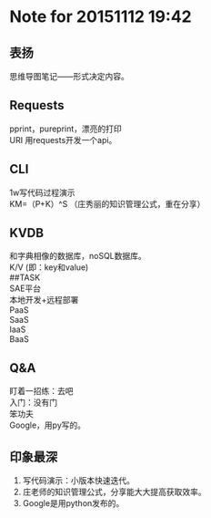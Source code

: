 # Note for 20151112 19:42  
## 表扬  
思维导图笔记——形式决定内容。  
## Requests  
pprint，pureprint，漂亮的打印  
URI 
用requests开发一个api。  
## CLI  
1w写代码过程演示  
KM=（P+K）^S （庄秀丽的知识管理公式，重在分享）  
## KVDB  
和字典相像的数据库，noSQL数据库。  
K/V (即：key和value)  
##TASK  
SAE平台  
本地开发+远程部署  
PaaS  
SaaS  
IaaS  
BaaS  
## Q&A
盯着一招练：去吧  
入门：没有门  
笨功夫  
Google，用py写的。 


## 印象最深  
1. 写代码演示：小版本快速迭代。  
2. 庄老师的知识管理公式，分享能大大提高获取效率。  
3. Google是用python发布的。  
